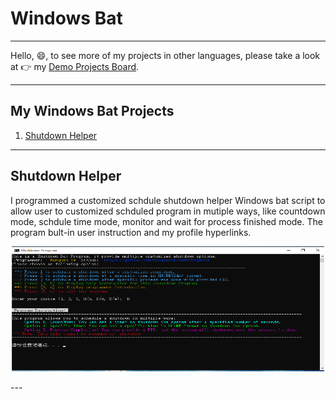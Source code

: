 # Windows Bat
---
Hello, 😄, to see more of my projects in other languages, please take a look at 👉 my [Demo Projects Board](https://github.com/RunquanYe/DemoProjects).

---
## My Windows Bat Projects
1. [Shutdown Helper](#shutdown-helper)
---

## Shutdown Helper
I programmed a customized schdule shutdown helper Windows bat script to allow user to customized schduled program in mutiple ways, like countdown mode, schdule time mode, monitor and wait for process finished mode.  The program bult-in user instruction and my profile hyperlinks.

<p align="center"><img width="500" height="200" src="https://github.com/RunquanYe/Windows_Bat/blob/main/img/Shutdown_Program_6.png"/></p>
---
